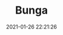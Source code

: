 ---
id_post: 4
title: "Bunga"
date: 2021-01-26 22:21:26
description: 'Mekar harum semerbak.'
image: 'https://i.postimg.cc/8k67kVMv/IMG-20201114-180228.jpg'
categories: realisme
artist: 'Gallery teplok.id'
instagram: 'dian_djoyo'
---